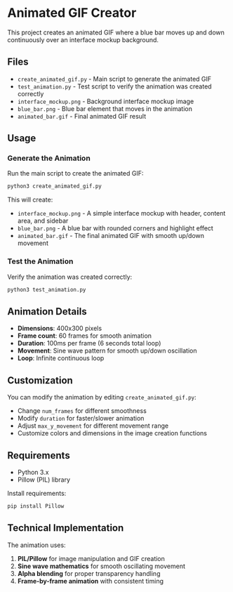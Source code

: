 # Animated GIF Creator

This project creates an animated GIF where a blue bar moves up and down continuously over an interface mockup background.

## Files

- `create_animated_gif.py` - Main script to generate the animated GIF
- `test_animation.py` - Test script to verify the animation was created correctly
- `interface_mockup.png` - Background interface mockup image
- `blue_bar.png` - Blue bar element that moves in the animation
- `animated_bar.gif` - Final animated GIF result

## Usage

### Generate the Animation

Run the main script to create the animated GIF:

```bash
python3 create_animated_gif.py
```

This will create:
- `interface_mockup.png` - A simple interface mockup with header, content area, and sidebar
- `blue_bar.png` - A blue bar with rounded corners and highlight effect
- `animated_bar.gif` - The final animated GIF with smooth up/down movement

### Test the Animation

Verify the animation was created correctly:

```bash
python3 test_animation.py
```

## Animation Details

- **Dimensions**: 400x300 pixels
- **Frame count**: 60 frames for smooth animation
- **Duration**: 100ms per frame (6 seconds total loop)
- **Movement**: Sine wave pattern for smooth up/down oscillation
- **Loop**: Infinite continuous loop

## Customization

You can modify the animation by editing `create_animated_gif.py`:

- Change `num_frames` for different smoothness
- Modify `duration` for faster/slower animation
- Adjust `max_y_movement` for different movement range
- Customize colors and dimensions in the image creation functions

## Requirements

- Python 3.x
- Pillow (PIL) library

Install requirements:
```bash
pip install Pillow
```

## Technical Implementation

The animation uses:
1. **PIL/Pillow** for image manipulation and GIF creation
2. **Sine wave mathematics** for smooth oscillating movement
3. **Alpha blending** for proper transparency handling
4. **Frame-by-frame animation** with consistent timing